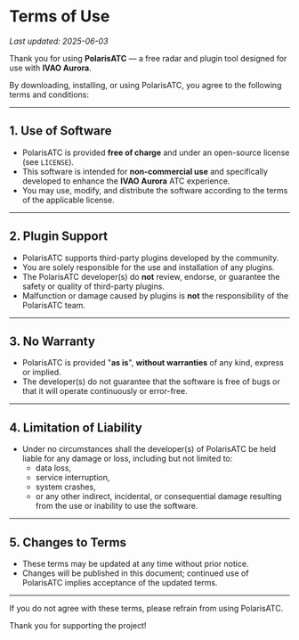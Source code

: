 # Terms of Use

_Last updated: 2025-06-03_

Thank you for using **PolarisATC** — a free radar and plugin tool designed for use with **IVAO Aurora**.

By downloading, installing, or using PolarisATC, you agree to the following terms and conditions:

---

## 1. Use of Software

- PolarisATC is provided **free of charge** and under an open-source license (see `LICENSE`).
- This software is intended for **non-commercial use** and specifically developed to enhance the **IVAO Aurora** ATC experience.
- You may use, modify, and distribute the software according to the terms of the applicable license.

---

## 2. Plugin Support

- PolarisATC supports third-party plugins developed by the community.
- You are solely responsible for the use and installation of any plugins.
- The PolarisATC developer(s) do **not** review, endorse, or guarantee the safety or quality of third-party plugins.
- Malfunction or damage caused by plugins is **not** the responsibility of the PolarisATC team.

---

## 3. No Warranty

- PolarisATC is provided "**as is**", **without warranties** of any kind, express or implied.
- The developer(s) do not guarantee that the software is free of bugs or that it will operate continuously or error-free.

---

## 4. Limitation of Liability

- Under no circumstances shall the developer(s) of PolarisATC be held liable for any damage or loss, including but not limited to:
  - data loss,
  - service interruption,
  - system crashes,
  - or any other indirect, incidental, or consequential damage resulting from the use or inability to use the software.

---

## 5. Changes to Terms

- These terms may be updated at any time without prior notice.
- Changes will be published in this document; continued use of PolarisATC implies acceptance of the updated terms.

---

If you do not agree with these terms, please refrain from using PolarisATC.

Thank you for supporting the project!
